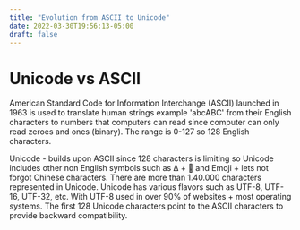 ```yaml
---
title: "Evolution from ASCII to Unicode"
date: 2022-03-30T19:56:13-05:00
draft: false
---
```


# Unicode vs ASCII
American Standard Code for Information Interchange (ASCII) launched in 1963 is used to translate human strings example 'abcABC' from their English characters to numbers that computers can read since computer can only read zeroes and ones (binary). The range is 0-127 so 128 English characters.

Unicode - builds upon ASCII since 128 characters is limiting so Unicode includes other non English symbols  such as ∆  + 💁 and Emoji + lets not forgot Chinese characters. There are more than 1.40.000 characters represented in Unicode. Unicode has various flavors such as UTF-8, UTF-16, UTF-32, etc. With UTF-8 used in over 90% of websites + most operating systems. The first 128 Unicode characters point to the ASCII characters to provide backward compatibility.


